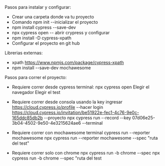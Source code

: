 Pasos para instalar y configurar:

* Crear una carpeta donde va tu proyecto
* Comando npm init --inicializar el proyecto
* npm install cypress --save-dev
* npx cypress open -- abrir crypress y configurar
* npm install -D cypress-xpath   
* Configurar el proyecto en git hub

Librerias externas:
* xpath https://www.npmjs.com/package/cypress-xpath
* npm install --save-dev mochawesome


Pasos para correr el proyecto:

* Requiere correr desde cypress terminal: 
    npx cypress open
    Elegir el navegador
    Elegir el test

* Requiere correr desde consola usando la key
    ingresar https://cloud.cypress.io/profile --hacer login
    https://cloud.cypress.io/invitation/be51922e-fec1-4c76-9e0c-165ddc85db2b --proyecto
    npx cypress run --record --key 07d06e25-3b04-4502-9e50-4e3215624ae6 --terminal

* Requiere correr con mochawesome terminal
    cypress run --reporter mochawesome
    npx cypress run --reporter mochawesome --spec "ruta del test"

* Requiere correr solo con chrome
    npx cypress run -b chrome --spec
    npx cypress run -b chrome --spec "ruta del test
